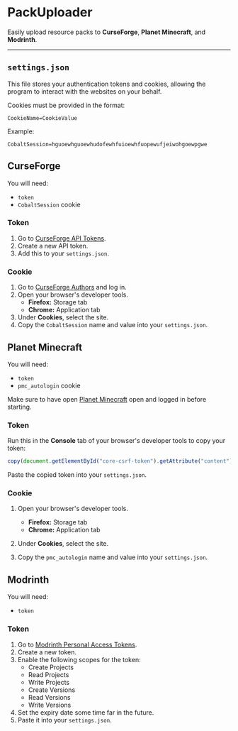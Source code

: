 # PackUploader

Easily upload resource packs to **CurseForge**, **Planet Minecraft**, and **Modrinth**.

---

## `settings.json`

This file stores your authentication tokens and cookies, allowing the program to interact with the websites on your behalf.

Cookies must be provided in the format:

```
CookieName=CookieValue
```

Example:

```
CobaltSession=hguoewhguoewhudofewhfuioewhfuopewufjeiwohgoewpgwe
```

## CurseForge

You will need:
- `token`
- `CobaltSession` cookie

### Token

1. Go to [CurseForge API Tokens](https://authors-old.curseforge.com/account/api-tokens).
2. Create a new API token.
3. Add this to your `settings.json`.

### Cookie

1. Go to [CurseForge Authors](https://authors.curseforge.com/) and log in.
2. Open your browser's developer tools.
   - **Firefox:** Storage tab
   - **Chrome:** Application tab
3. Under **Cookies**, select the site.
4. Copy the `CobaltSession` name and value into your `settings.json`.

## Planet Minecraft

You will need:
- `token`
- `pmc_autologin` cookie

Make sure to have open [Planet Minecraft](https://www.planetminecraft.com/) open and logged in before starting.

### Token

Run this in the **Console** tab of your browser's developer tools to copy your token:

```js
copy(document.getElementById("core-csrf-token").getAttribute("content"))
```

Paste the copied token into your `settings.json`.

### Cookie

1. Open your browser's developer tools.

   * **Firefox:** Storage tab
   * **Chrome:** Application tab
2. Under **Cookies**, select the site.
3. Copy the `pmc_autologin` name and value into your `settings.json`.

## Modrinth

You will need:
- `token`

### Token

1. Go to [Modrinth Personal Access Tokens](https://modrinth.com/settings/pats).
2. Create a new token.
3. Enable the following scopes for the token:
   - Create Projects
   - Read Projects
   - Write Projects
   - Create Versions
   - Read Versions
   - Write Versions
4. Set the expiry date some time far in the future.
5. Paste it into your `settings.json`.
